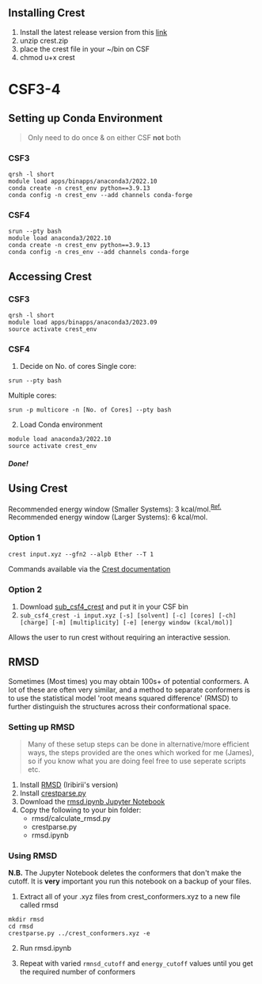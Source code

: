 ## Installing Crest
1. Install the latest release version from this [link](https://github.com/crest-lab/crest/releases)
2. unzip crest.zip
3. place the crest file in your ~/bin on CSF
4. chmod u+x crest

# CSF3-4

## Setting up Conda Environment
> Only need to do once & on either CSF **not** both
### CSF3
```
qrsh -l short
module load apps/binapps/anaconda3/2022.10
conda create -n crest_env python==3.9.13
conda config -n crest_env --add channels conda-forge
```

### CSF4
```
srun --pty bash
module load anaconda3/2022.10
conda create -n crest_env python==3.9.13
conda config -n cres_env --add channels conda-forge
```


## Accessing Crest
### CSF3
```
qrsh -l short
module load apps/binapps/anaconda3/2023.09
source activate crest_env
```

### CSF4
1. Decide on No. of cores
Single core:
```
srun --pty bash
```
 Multiple cores:    
```
srun -p multicore -n [No. of Cores] --pty bash 
```
2. Load Conda environment
```
module load anaconda3/2022.10
source activate crest_env
```

##### Done!

## Using Crest

Recommended energy window (Smaller Systems): 3 kcal/mol.<sup>[Ref.](https://onlinelibrary.wiley.com/doi/10.1002/anie.202205735)</sup> 
Recommended energy window (Larger Systems): 6 kcal/mol.


### Option 1
```
crest input.xyz --gfn2 --alpb Ether --T 1
```

Commands available via the [Crest documentation](https://crest-lab.github.io/crest-docs/page/documentation)

### Option 2


1. Download [sub_csf4_crest](../../scripts/submission/CSF3-4/CREST/sub_csf4_crest) and put it in your CSF bin
2. ```sub_csf4_crest -i input.xyz [-s] [solvent] [-c] [cores] [-ch] [charge] [-m] [multiplicity] [-e] [energy window (kcal/mol)]```

Allows the user to run crest without requiring an interactive session.

## RMSD

Sometimes (Most times) you may obtain 100s+ of potential conformers. A lot of these are often very similar, and a method to separate conformers is to use the statistical model 'root means squared difference' (RMSD) to further distinguish the structures across their conformational space.

### Setting up RMSD
> Many of these setup steps can be done in alternative/more efficient ways, the steps provided are the ones which worked for me (James), so if you know what you are doing feel free to use seperate scripts etc.

1. Install [RMSD](https://github.com/iribirii/rmsd) (Iribirii's version)
2. Install [crestparse.py](https://github.com/juhesiit/crestparse)
3. Download the [rmsd.ipynb Jupyter Notebook](tbd)
4. Copy the following to your bin folder:
    - rmsd/calculate_rmsd.py
    - crestparse.py
    - rmsd.ipynb


### Using RMSD

**N.B.** The Jupyter Notebook deletes the conformers that don't make the cutoff. It is **very** important you run this notebook on a backup of your files.

1. Extract all of your .xyz files from crest_conformers.xyz to a new file called rmsd

```
mkdir rmsd
cd rmsd
crestparse.py ../crest_conformers.xyz -e
```

2. Run rmsd.ipynb

3. Repeat with varied  ``rmnsd_cutoff`` and ```energy_cutoff``` values until you get the required number of conformers 